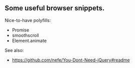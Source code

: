 ## Some useful browser snippets.

Nice-to-have polyfills:

  - Promise
  - smoothscroll
  - Element.animate

See also:

  - https://github.com/nefe/You-Dont-Need-jQuery#readme
